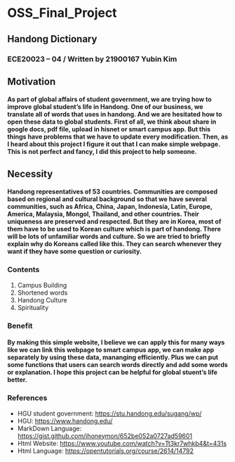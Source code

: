 # OSS_Final_Project 
## Handong Dictionary
### ECE20023 – 04 / Written by 21900167 Yubin Kim

## **Motivation**

#### As part of global affairs of student government, we are trying how to improve global student’s life in Handong. One of our business, we translate all of words that uses in handong. And we are hesitated how to open these data to global students. First of all, we think about share in google docs, pdf file, upload in hisnet or smart campus app. But this things have problems that we have to update every modification. Then, as I heard about this project I figure it out that I can make simple webpage. This is not perfect and fancy, I did this project to help someone.

## **Necessity**

#### Handong representatives of 53 countries. Communities are composed based on regional and cultural background so that we have several communities, such as Africa, China, Japan, Indonesia, Latin, Europe, America, Malaysia, Mongol, Thailand, and other countries. Their uniqueness are preserved and respected. But they are in Korea, most of them have to be used to Korean culture which is part of handong. There will be lots of unfamiliar words and culture. So we are tried to briefly explain why do Koreans called like this. They can search whenever they want if they have some question or curiosity.

### **Contents**

1. Campus Building
2. Shortened words
3. Handong Culture
4. Spirituality

### **Benefit**

#### By making this simple website, I believe we can apply this for many ways like we can link this webpage to smart campus app, we can make app separately by using these data, mananging efficiently. Plus we can put some functions that users can search words directly and add some words or explanation. I hope this project can be helpful for global stuent’s life better.

### **References**

* HGU student government: <https://stu.handong.edu/sugang/wp/>
* HGU: <https://www.handong.edu/>
* MarkDown Language: <https://gist.github.com/ihoneymon/652be052a0727ad59601>
* Html Website: <https://www.youtube.com/watch?v=Tt3kr7whkb4&t=431s>
* Html Language: <https://opentutorials.org/course/2614/14792>

